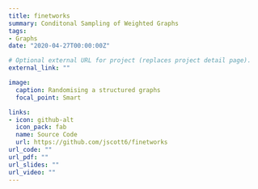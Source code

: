 ```yaml
---
title: finetworks
summary: Conditonal Sampling of Weighted Graphs
tags:
- Graphs
date: "2020-04-27T00:00:00Z"

# Optional external URL for project (replaces project detail page).
external_link: ""

image:
  caption: Randomising a structured graphs
  focal_point: Smart

links:
- icon: github-alt
  icon_pack: fab
  name: Source Code
  url: https://github.com/jscott6/finetworks
url_code: ""
url_pdf: ""
url_slides: ""
url_video: ""
---
```

